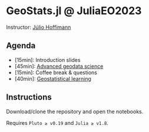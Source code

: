 # GeoStats.jl @ JuliaEO2023

Instructor: [Júlio Hoffimann](https://github.com/juliohm)

## Agenda

- [15min]: Introduction slides
- [45min]: [Advanced geodata science](geodatascience.jl)
- [15min]: Coffee break & questions
- [40min]: [Geostatistical learning](geostatslearn.jl)

## Instructions

Download/clone the repository and open the notebooks.

Requires `Pluto ≥ v0.19` and `Julia ≥ v1.8`.
